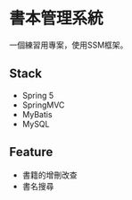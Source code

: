 # 書本管理系統
一個練習用專案，使用SSM框架。
## Stack

- Spring 5
- SpringMVC
- MyBatis
- MySQL

## Feature
- 書籍的增刪改查
- 書名搜尋